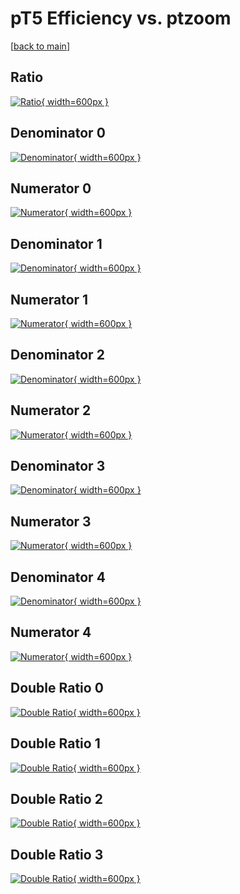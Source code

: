 # pT5 Efficiency vs. ptzoom

[[back to main](./)]



## Ratio

[![Ratio](../mtv/var/pT5_base_13_1_eff_ptzoom.png){ width=600px }](../mtv/var/pT5_base_13_1_eff_ptzoom.pdf)

## Denominator 0

[![Denominator](../mtv/den/pT5_base_13_1_eff_ptzoom_den0.png){ width=600px }](../mtv/den/pT5_base_13_1_eff_ptzoom_den0.pdf)

## Numerator 0

[![Numerator](../mtv/num/pT5_base_13_1_eff_ptzoom_num0.png){ width=600px }](../mtv/num/pT5_base_13_1_eff_ptzoom_num0.pdf)

## Denominator 1

[![Denominator](../mtv/den/pT5_base_13_1_eff_ptzoom_den1.png){ width=600px }](../mtv/den/pT5_base_13_1_eff_ptzoom_den1.pdf)

## Numerator 1

[![Numerator](../mtv/num/pT5_base_13_1_eff_ptzoom_num1.png){ width=600px }](../mtv/num/pT5_base_13_1_eff_ptzoom_num1.pdf)

## Denominator 2

[![Denominator](../mtv/den/pT5_base_13_1_eff_ptzoom_den2.png){ width=600px }](../mtv/den/pT5_base_13_1_eff_ptzoom_den2.pdf)

## Numerator 2

[![Numerator](../mtv/num/pT5_base_13_1_eff_ptzoom_num2.png){ width=600px }](../mtv/num/pT5_base_13_1_eff_ptzoom_num2.pdf)

## Denominator 3

[![Denominator](../mtv/den/pT5_base_13_1_eff_ptzoom_den3.png){ width=600px }](../mtv/den/pT5_base_13_1_eff_ptzoom_den3.pdf)

## Numerator 3

[![Numerator](../mtv/num/pT5_base_13_1_eff_ptzoom_num3.png){ width=600px }](../mtv/num/pT5_base_13_1_eff_ptzoom_num3.pdf)

## Denominator 4

[![Denominator](../mtv/den/pT5_base_13_1_eff_ptzoom_den4.png){ width=600px }](../mtv/den/pT5_base_13_1_eff_ptzoom_den4.pdf)

## Numerator 4

[![Numerator](../mtv/num/pT5_base_13_1_eff_ptzoom_num4.png){ width=600px }](../mtv/num/pT5_base_13_1_eff_ptzoom_num4.pdf)

## Double Ratio 0

[![Double Ratio](../mtv/ratio/pT5_base_13_1_eff_ptzoom_ratio0.png){ width=600px }](../mtv/ratio/pT5_base_13_1_eff_ptzoom_ratio0.pdf)

## Double Ratio 1

[![Double Ratio](../mtv/ratio/pT5_base_13_1_eff_ptzoom_ratio1.png){ width=600px }](../mtv/ratio/pT5_base_13_1_eff_ptzoom_ratio1.pdf)

## Double Ratio 2

[![Double Ratio](../mtv/ratio/pT5_base_13_1_eff_ptzoom_ratio2.png){ width=600px }](../mtv/ratio/pT5_base_13_1_eff_ptzoom_ratio2.pdf)

## Double Ratio 3

[![Double Ratio](../mtv/ratio/pT5_base_13_1_eff_ptzoom_ratio3.png){ width=600px }](../mtv/ratio/pT5_base_13_1_eff_ptzoom_ratio3.pdf)

